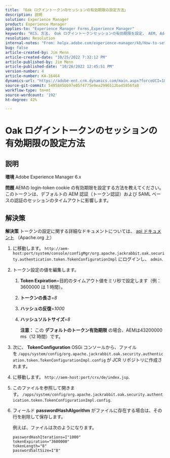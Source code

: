 ```yaml
---
title: 「Oak ログイントークンのセッションの有効期限の設定方法」
description: 説明
solution: Experience Manager
product: Experience Manager
applies-to: "Experience Manager Forms,Experience Manager"
keywords: "KCS，方法， Oak ログイントークンセッションの有効期限を設定， AEM, Adobe Experience Manager, Adobe Experience Manager Forms"
resolution: Resolution
internal-notes: "From: helpx.adobe.com/experience-manager/kb/How-to-set-token-session-expiration-AEM.html"
bug: false
article-created-by: Jim Menn
article-created-date: "10/25/2022 7:32:12 PM"
article-published-by: Jim Menn
article-published-date: "10/26/2022 12:45:51 PM"
version-number: 4
article-number: KA-16464
dynamics-url: "https://adobe-ent.crm.dynamics.com/main.aspx?forceUCI=1&pagetype=entityrecord&etn=knowledgearticle&id=a555c5b5-9b54-ed11-bba2-6045bd006b4b"
source-git-commit: 5495845bb97e05f4775e9ea2996512ba45856fa8
workflow-type: tm+mt
source-wordcount: '192'
ht-degree: 42%

---
```


# Oak ログイントークンのセッションの有効期限の設定方法

## 説明


<b>環境</b>
Adobe Experience Manager 6.x

<b>問題</b>
AEMの login-token cookie の有効期限を設定する方法を教えてください。
このトークンは、デフォルトの AEM 認証（トークン認証）および SAML ベースの認証のセッションのタイムアウトに影響します。






## 解決策


<b>解決策</b>
トークンの設定に関する詳細なドキュメントについては、 [api ドキュメント](https://jackrabbit.apache.org/oak/docs/apidocs/org/apache/jackrabbit/oak/security/authentication/token/TokenConfigurationImpl.html) （Apache.org 上）

1. に移動します。 `http://aem-host:port/system/console/configMgr/org.apache.jackrabbit.oak.security.authentication.token.TokenConfigurationImpl` にログインし、 `admin`.
2. トークン設定の値を編集します。

   1. <b>Token Expiration</b>=目的のタイムアウト値をミリ秒で設定します（例：3600000 は 1 時間）。
   2. <b>トークンの長さ</b>=*8*
   3. <b>ハッシュの反復</b>=*1000*
   4. <b>ハッシュソルトサイズ</b>=*8*

      <b>注意：</b> この <b>デフォルトのトークン有効期限</b> の場合、AEMは43200000 ms（12 時間）です。
3. 次に、 <b>TokenConfiguration</b> OSGi コンソールから、ファイルを<b> </b>`/apps/system/config/org.apache.jackrabbit.oak.security.authentication.token.TokenConfigurationImpl.config`<b> </b>が JCR リポジトリに作成されます。
4. に移動します。 `http://aem-host:port/crx/de/index.jsp`.
5. このファイルを参照して開きます。 `/apps/system/config/org.apache.jackrabbit.oak.security.authentication.token.TokenConfigurationImpl.config`.
6. フィールド <b>passwordHashAlgorithm</b> がファイルに存在する場合は、その行を削除して保存します。

   例えば、ファイルは次のようになります。


   ```
   passwordHashIterations=I"1000"
   tokenExpiration="3600000"
   tokenLength="8"
   passwordSaltSize=I"8"
   ```

